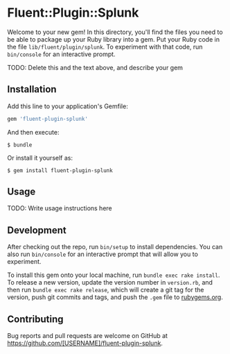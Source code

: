 # Fluent::Plugin::Splunk

Welcome to your new gem! In this directory, you'll find the files you need to be able to package up your Ruby library into a gem. Put your Ruby code in the file `lib/fluent/plugin/splunk`. To experiment with that code, run `bin/console` for an interactive prompt.

TODO: Delete this and the text above, and describe your gem

## Installation

Add this line to your application's Gemfile:

```ruby
gem 'fluent-plugin-splunk'
```

And then execute:

    $ bundle

Or install it yourself as:

    $ gem install fluent-plugin-splunk

## Usage

TODO: Write usage instructions here

## Development

After checking out the repo, run `bin/setup` to install dependencies. You can also run `bin/console` for an interactive prompt that will allow you to experiment.

To install this gem onto your local machine, run `bundle exec rake install`. To release a new version, update the version number in `version.rb`, and then run `bundle exec rake release`, which will create a git tag for the version, push git commits and tags, and push the `.gem` file to [rubygems.org](https://rubygems.org).

## Contributing

Bug reports and pull requests are welcome on GitHub at https://github.com/[USERNAME]/fluent-plugin-splunk.

